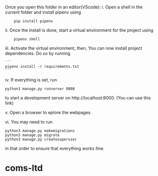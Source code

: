 Once you open this folder in an editor(VScode): 
i.  Open a shell in the current folder and install pipenv using
```
    pip install pipenv
```

ii. Once the install is done, start a virtual environment for the project using
```
    pipenv shell
```
iii. Activate the virtual environment, then, You can now install project dependencies. Do so by running 

    ```
    pipenv install -r requirements.txt
    ```

iv. If everything is set, run 
```
python3 manage.py runserver 8000
```
 to start a development server 
    on http://localhost:8000. (You can use this link)

v.  Open a browser to eplore the webpages.

vi. You may need to run 
```
python3 manage.py makemigrations
python3 manage.py migrate
python3 manage.py createsuperuser
```
in that order to ensure that everything works fine.
# coms-ltd
